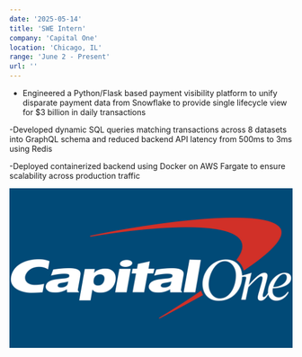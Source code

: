 ```yaml
---
date: '2025-05-14'
title: 'SWE Intern'
company: 'Capital One'
location: 'Chicago, IL'
range: 'June 2 - Present'
url: ''
---
```


- Engineered a Python/Flask based payment visibility platform to unify disparate payment data from Snowflake to provide single lifecycle view for $3 billion in daily transactions

-Developed dynamic SQL queries matching transactions across 8 datasets into GraphQL schema and reduced backend API latency from 500ms to 3ms using Redis

-Deployed containerized backend using Docker on AWS Fargate to ensure scalability across production traffic

![C1](../images/c1.jpg)
